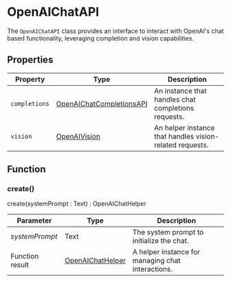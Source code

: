 # OpenAIChatAPI

The `OpenAIChatAPI` class provides an interface to interact with OpenAI's chat based functionality, leveraging completion and vision capabilities.

## Properties

| Property      | Type                               | Description                                             |
|---------------|------------------------------------|--------------------------------------------------------|
| `completions`   | [OpenAIChatCompletionsAPI](OpenAIChatCompletionsAPI.md)    | An instance that handles chat completions requests.    |
| `vision`        | [OpenAIVision](OpenAIVision.md)             | An helper instance that handles vision-related requests.       |

## Function

### create()

create(systemPrompt : Text) : OpenAIChatHelper

| Parameter        | Type  | Description                                |
|------------------|-------|--------------------------------------------|
| *systemPrompt*   | Text  | The system prompt to initialize the chat.  |
| Function result | [OpenAIChatHelper](OpenAIChatHelper.md) | A helper instance for managing chat interactions. |
